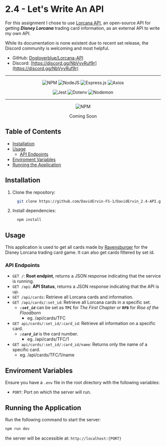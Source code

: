 # 2.4 - Let's Write An API <!-- omit from toc -->

For this assignment I chose to use [Lorcana API](https://lorcana-api.com), an open-source API for getting **_Disney Lorcana_** trading card information, as an external API to write my own API.

While its documentation is none existent due to recent set release, the Discord community is welcoming and most helpful.

- GitHub: [Dogloverblue/Lorcana-API](https://github.com/Dogloverblue/Lorcana-API)
- Discord: [https://discord.gg/NbVyvRuf9r](https://discord.gg/NbVyvRuf9r)

---

<div align=center>

![NPM](https://img.shields.io/badge/NPM-%23CB3837.svg?style=for-the-badge&logo=npm&logoColor=white)
![NodeJS](https://img.shields.io/badge/node.js-6DA55F?style=for-the-badge&logo=node.js&logoColor=white)
![Express.js](https://img.shields.io/badge/express.js-%23404d59.svg?style=for-the-badge&logo=express&logoColor=%2361DAFB)
![Axios](https://img.shields.io/badge/axios-%23483699.svg?style=for-the-badge&logo=axios&logoColor=%23483699.svg)

![Jest](https://img.shields.io/badge/-jest-%23C21325?style=for-the-badge&logo=jest&logoColor=white)
![Dotenv](https://img.shields.io/badge/dotenv-%23000.svg?style=for-the-badge&logo=dotenv&logoColor=ECD53E)
![Nodemon](https://img.shields.io/badge/NODEMON-%23323330.svg?style=for-the-badge&logo=nodemon&logoColor=%BBDEAD)

---

![NPM](https://img.shields.io/badge/WARNING:_JEST_TESTING_HAS_NOT_BEEN_IMPLEMENTED_YET-eed202?style=for-the-badge)

Coming Soon

</div>

## Table of Contents <!-- omit from toc -->

- [Installation](#installation)
- [Usage](#usage)
  - [API Endpoints](#api-endpoints)
- [Enviroment Variables](#enviroment-variables)
- [Running the Application](#running-the-application)

## Installation

1. Clone the repository:
   ```bash
     git clone https://github.com/DavidErvin-FS-1/DavidErvin_2.4-API.git
   ```
2. Install dependencies:
   ```bash
     npm install
   ```

## Usage

This application is used to get all cards made by [Ravensburger](https://www.ravensburger.us/start/index.html) for the Disney Lorcana trading card game. It can also get cards filtered by set id.

### API Endpoints

- `GET /`: **Root endpint**, returns a JSON response indicating that the service is running.
- `GET /api`: **API Status**, returns a JSON response indicating that the API is up.
- `GET /api/cards`: Retrieve all Lorcana cards and information.
- `GET /api/cards/:set_id`: Retrieve all Lorcana cards in a specific set.
  - **_`:set_id`_** can be set as **`TFC`** for _The First Chapter_ or **`RFB`** for _Rise of the Floodborn_
    - eg. /api/cards/TFC
- `GET api/cards/:set_id/:card_id`: Retrieve all information on a specific card.
  - **_`:card_id`_** is the card number.
    - eg. /api/cards/TFC/1
- `GET api/cards/:set_id/:card_id/name`: Returns only the name of a specific card.
  - eg. /api/cards/TFC/1/name

## Enviroment Variables

Ensure you have a `.env` file in the root directory with the following variables:

- `PORT`: Port on which the server will run.

## Running the Application

Run the following command to start the server:

```bash
npm run dev
```

the server will be accessible at: `http://localhost:{PORT}`
